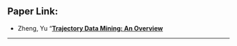 ## Paper Link:  
- Zheng, Yu “[**Trajectory Data Mining: An Overview**](https://dl.acm.org/doi/pdf/10.1145/2743025) 

____________________________________



















